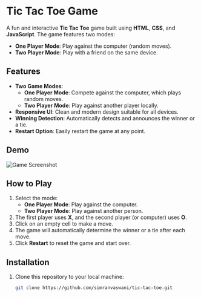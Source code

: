 # Tic Tac Toe Game

A fun and interactive **Tic Tac Toe** game built using **HTML**, **CSS**, and **JavaScript**. The game features two modes:  
- **One Player Mode**: Play against the computer (random moves).  
- **Two Player Mode**: Play with a friend on the same device.

## Features

- **Two Game Modes**:
  - **One Player Mode**: Compete against the computer, which plays random moves.
  - **Two Player Mode**: Play against another player locally.
- **Responsive UI**: Clean and modern design suitable for all devices.
- **Winning Detection**: Automatically detects and announces the winner or a tie.
- **Restart Option**: Easily restart the game at any point.

## Demo

![Game Screenshot](link-to-your-screenshot.png)

## How to Play

1. Select the mode:
   - **One Player Mode**: Play against the computer.
   - **Two Player Mode**: Play against another person.
2. The first player uses **X**, and the second player (or computer) uses **O**.
3. Click on an empty cell to make a move.
4. The game will automatically determine the winner or a tie after each move.
5. Click **Restart** to reset the game and start over.

## Installation

1. Clone this repository to your local machine:
   ```bash
   git clone https://github.com/simranvaswani/tic-tac-toe.git
